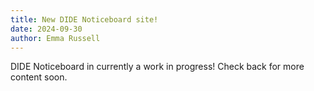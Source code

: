 ```yaml
---
title: New DIDE Noticeboard site!
date: 2024-09-30
author: Emma Russell
---
```


DIDE Noticeboard in currently a work in progress! Check back for more content soon.